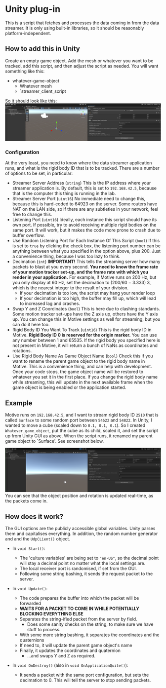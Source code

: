 # Unity plug-in

This is a script that fetches and processes the data coming in from the data streamer. It is only using built-in libraries, so it should be reasonably platform-independent.

## How to add this in Unity

Create an empty game object. Add the mesh or whatever you want to be tracked, add this script, and then adjust the script as needed. You will want something like this:

* whatever-game-object
  * Whatever mesh
  * `streamer_client_script

So it should look like this:
![Unity set-up](img/script_config.png)

### Configuration

At the very least, you need to know where the data streamer application runs, and what is the rigid body ID that is to be tracked. There are a number of options to be set, in particular:

* Streamer Server Address (`string`)
This is the IP address where your streamer application is. By default, this is set to `192.168.42.5`, because that is the computer this thing is running in the lab.
* Streamer Server Port (`uint16`)
No immediate need to change this, because this is hard-coded to 64923 on the server. Some routers have NAT on the LAN side, so if there are any subtleties in your network, feel free to change this.
* Listening Port (`uint16`)
Ideally, each instance this script should have its own port. If possible, try to avoid receiving multiple rigid bodies on the same port. It will work, but it makes the code more prone to crash due to buffer overflow.
* Use Random Listening Port for Each Instance Of This Script (`bool`)
If this is set to `true` by clicking the check box, the listening port number can be anything between what you specified in the option above, plus 200. Just a convenience thing, because I was too lazy to think.
* Decimation (`int`)
**IMPORTANT!** This tells the streaming server how many packets to blast at you every second. **You need to know the frame rate of your motion tracker set-up, and the frame rate with which you render in your application.** For example, if Motive runs on 200 Hz, but you only display at 60 Hz, set the decimation to (200/60 = 3.333) 3, which is the nearest integer to the result of your division.
  * If your decimation is too low, the script may hang your render loop
  * If your decimation is too high, the buffer may fill up, which will lead to increased lag and crashes.
* Swap Y and Z Coordinates (`bool`)
This is here due to clashing standards. Some motion tracker set-ups have the Z axis up, others have the Y axis up. You can change this in Motive settings as well for streaming, but you can do it here too.
* Rigid Body ID You Want To Track (`uint16`)
This is the rigid body ID in Motive. **Rigid Body ID 0 is reserved for the origin marker.** You can use any number between 1 and 65535. If the rigid body you specified here is not present in Motive, it will return a bunch of NaNs as coordinates and rotations.
* Use Rigid Body Name As Game Object Name (`bool`)
Check this if you want to rename the parent game object to the rigid body name in Motive. This is a convenience thing, and can help with development. Once your code stops, the game object name will be restored to whatever you set it in the first place. If you change the rigid body name while streaming, this will update in the next available frame when the game object is being enabled or the application started.

## Example

Motive runs on `192.168.42.5`, and I want to stream rigid body ID `2510` that is called `Surface` to some random port between `54622` and `54822`. In Unity, I wanted to move a cube (scaled down to `0.1, 0.1, 0.1`). So I created `Whatever_game_object`, put the cube as its child, scaled it, and set the script up from Unity GUI as above. When the script runs, it renamed my parent game object to `Surface'. See screenshot below.

![This is the thing running, in all its glory](img/in_action.png)
You can see that the object position and rotation is updated real-time, as the packets come in.

## How does it work?

The GUI options are the publicly accessible global variables. Unity parses them and capitalises everything. In addition, the random number generator and and the `UdpCLient()` object.

* In `void Start()`:
  * The 'culture variables' are being set to `"en-US"`, so the decimal point will stay a decimal point no matter what the local settings are.
  * The local receiver port is randomised, if set from the GUI.
  * Following some string bashing, it sends the request packet to the server.

* In `void Update()`:
  * The code prepares the buffer into which the packet will be forwarded
  * **WAITS FOR A PACKET TO COME IN WHILE POTENTIALLY BLOCKING EVERYTHING ELSE**
  * Separates the string-ified packet from the server by field.
    * Does some sanity checks on the string, to make sure we have stuff to process.
  * With some more string bashing, it separates the coordinates and the quaternions
  * If need to, it will update the parent game object's name
  * Finally, it updates the coordinates and quaternion
    * ...and swaps Y and Z as required.

* In `void OnDestroy()` (also in `void OnApplicationQuite()`):
  * It sends a packet with the same port configuration, but sets the decimation to 0. This will tell the server to stop sending packets.